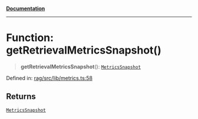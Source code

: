 [**Documentation**](../../../README.md)

***

# Function: getRetrievalMetricsSnapshot()

> **getRetrievalMetricsSnapshot**(): [`MetricsSnapshot`](../type-aliases/MetricsSnapshot.md)

Defined in: [rag/src/lib/metrics.ts:58](https://github.com/ceponatia/roler/blob/3285898e6e20febeb11523af0dddefd8f892e902/packages/rag/src/lib/metrics.ts#L58)

## Returns

[`MetricsSnapshot`](../type-aliases/MetricsSnapshot.md)
